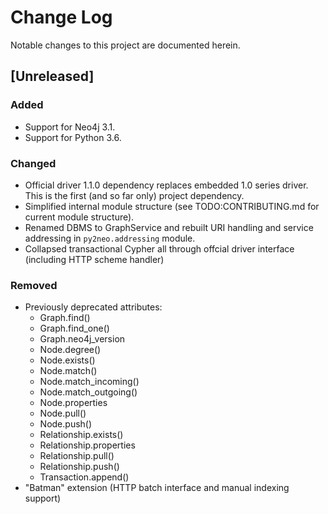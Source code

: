 # Change Log
Notable changes to this project are documented herein.

## [Unreleased]

### Added
- Support for Neo4j 3.1.
- Support for Python 3.6.

### Changed
- Official driver 1.1.0 dependency replaces embedded 1.0 series driver. This is the first (and so far only) project dependency.
- Simplified internal module structure (see TODO:CONTRIBUTING.md for current module structure).
- Renamed DBMS to GraphService and rebuilt URI handling and service addressing in `py2neo.addressing` module.
- Collapsed transactional Cypher all through offcial driver interface (including HTTP scheme handler)

### Removed
- Previously deprecated attributes:
  - Graph.find()
  - Graph.find_one()
  - Graph.neo4j_version
  - Node.degree()
  - Node.exists()
  - Node.match()
  - Node.match_incoming()
  - Node.match_outgoing()
  - Node.properties
  - Node.pull()
  - Node.push()
  - Relationship.exists()
  - Relationship.properties
  - Relationship.pull()
  - Relationship.push()
  - Transaction.append()
- "Batman" extension (HTTP batch interface and manual indexing support)
